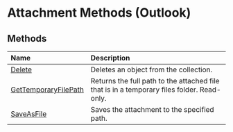 
# Attachment Methods (Outlook)

## Methods



|**Name**|**Description**|
|:-----|:-----|
| [Delete](6c1b8048-2985-9fc1-dc67-79762bcafd58.md)|Deletes an object from the collection.|
| [GetTemporaryFilePath](3313582b-6241-7a59-0c03-b8af36a17d3d.md)|Returns the full path to the attached file that is in a temporary files folder. Read-only.|
| [SaveAsFile](d755261a-d551-f3a1-1b20-d87d4d9c38ae.md)|Saves the attachment to the specified path.|
